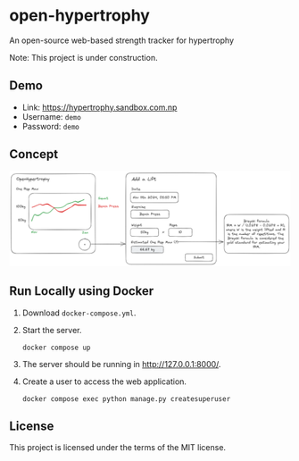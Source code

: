 # open-hypertrophy

An open-source web-based strength tracker for hypertrophy

Note: This project is under construction.

## Demo

- Link: https://hypertrophy.sandbox.com.np
- Username: `demo`
- Password: `demo`

## Concept

![Concept](excalidraws/concept.excalidraw.png)

## Run Locally using Docker

1. Download `docker-compose.yml`.
1. Start the server.
   ```
   docker compose up
   ```
1. The server should be running in http://127.0.0.1:8000/.

1. Create a user to access the web application.
   ```
   docker compose exec python manage.py createsuperuser
   ```

## License

This project is licensed under the terms of the MIT license.
